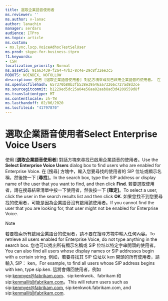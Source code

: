 ```yaml
---
title: 選取企業語音使用者
ms.reviewer: ''
ms.author: v-lanac
author: lanachin
manager: serdars
audience: ITPro
ms.topic: article
ms.custom:
- ms.lync.lscp.VoiceAdhocTestSelUser
ms.prod: skype-for-business-itpro
f1.keywords:
- CSH
localization_priority: Normal
ms.assetid: 91a63439-f2a4-47b3-8c4e-29c8f32ee3c5
ROBOTS: NOINDEX, NOFOLLOW
description: 使用 [選取企業語音使用者] 對話方塊來尋找已啟用企業語音的使用者。 在 [搜尋] 方塊中，輸入您要尋找的使用者的 SIP 位址或顯示名稱，然後按一下 [尋找]。 若要選取使用者，請在搜尋結果清單中按一下使用者，然後按一下 [確定]。 如果您找不到您要尋找的使用者，可能是因為企業語音沒有啟用該使用者。
ms.openlocfilehash: 657370b80b3fb538e39a46aa73266c727ad8d3ce
ms.sourcegitcommit: b1229ed5dc25a04e56aa02aab8ad3d4209559d8f
ms.translationtype: MT
ms.contentlocale: zh-TW
ms.lasthandoff: 02/06/2020
ms.locfileid: "41797870"
---
```

# <a name="select-enterprise-voice-users"></a><span data-ttu-id="9d675-106">選取企業語音使用者</span><span class="sxs-lookup"><span data-stu-id="9d675-106">Select Enterprise Voice Users</span></span>
 
<span data-ttu-id="9d675-107">使用 [**選取企業語音使用者**] 對話方塊來尋找已啟用企業語音的使用者。</span><span class="sxs-lookup"><span data-stu-id="9d675-107">Use the **Select Enterprise Voice Users** dialog box to find users who are enabled for Enterprise Voice.</span></span> <span data-ttu-id="9d675-108">在 [搜尋] 方塊中，輸入您要尋找的使用者的 SIP 位址或顯示名稱，然後按一下 [**尋找**]。</span><span class="sxs-lookup"><span data-stu-id="9d675-108">In the search box, type the SIP address or display name of the user that you want to find, and then click **Find**.</span></span> <span data-ttu-id="9d675-109">若要選取使用者，請在搜尋結果清單中按一下使用者，然後按一下 **[確定]**。</span><span class="sxs-lookup"><span data-stu-id="9d675-109">To select a user, click the user in the search results list and then click **OK**.</span></span> <span data-ttu-id="9d675-110">如果您找不到您要尋找的使用者，可能是因為企業語音沒有啟用該使用者。</span><span class="sxs-lookup"><span data-stu-id="9d675-110">If you cannot find the user that you are looking for, that user might not be enabled for Enterprise Voice.</span></span> 
  
> [!NOTE]
> <span data-ttu-id="9d675-111">若要檢索所有啟用企業語音的使用者，請不要在搜尋方塊中輸入任何內容。</span><span class="sxs-lookup"><span data-stu-id="9d675-111">To retrieve all users enabled for Enterprise Voice, do not type anything in the search box.</span></span> <span data-ttu-id="9d675-112">您也可以找出所有顯示名稱或 SIP 位址以特定字串開頭的使用者。</span><span class="sxs-lookup"><span data-stu-id="9d675-112">You can also find all users whose display names or SIP addresses begin with a certain string.</span></span> <span data-ttu-id="9d675-113">例如，若要尋找其 SIP 位址以 ken 開頭的所有使用者，請輸入 SIP： ken。</span><span class="sxs-lookup"><span data-stu-id="9d675-113">For example, to find all users whose SIP address begins with ken, type sip:ken.</span></span> <span data-ttu-id="9d675-114">這將會傳回使用者，例如 sip:kenmyer@fabrikam.com、sip:kenkwok、fabrikam 和 sip:kenmallit@fabrikam.com。</span><span class="sxs-lookup"><span data-stu-id="9d675-114">This will return users such as sip:kenmyer@fabrikam.com, sip:kenkwok.fabrikam.com, and sip:kenmallit@fabrikam.com.</span></span> 
  
 
  


